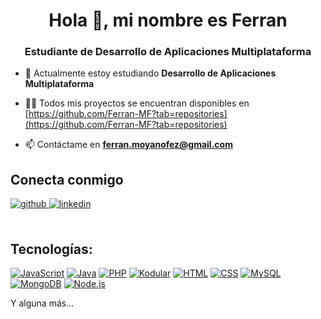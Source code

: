 <h1 align="center">Hola 👋, mi nombre es Ferran</h1>
<h3 align="center">Estudiante de Desarrollo de Aplicaciones Multiplataforma</h3>

- 🌱 Actualmente estoy estudiando **Desarrollo de Aplicaciones Multiplataforma**

- 👨‍💻 Todos mis proyectos se encuentran disponibles en [https://github.com/Ferran-MF?tab=repositories](https://github.com/Ferran-MF?tab=repositories)

- 📫 Contáctame en **ferran.moyanofez@gmail.com**


## Conecta conmigo
<div>
<a href="https://github.com/Ferran-MF" target="_blank">
<img src=https://img.shields.io/badge/github-%2324292e.svg?&style=for-the-badge&logo=github&logoColor=white alt=github style="margin-bottom: 5px;" />
</a>
<a href="https://www.linkedin.com/in/ferran-moyano-fernandez-607864208/" target="_blank">
<img src=https://img.shields.io/badge/linkedin-%231E77B5.svg?&style=for-the-badge&logo=linkedin&logoColor=white alt=linkedin style="margin-bottom: 5px;" />
</a>  
</div>  
<br/>  

## Tecnologías:
[![JavaScript](https://img.shields.io/badge/-JavaScript-yellow)](https://github.com/topics/javascript)
[![Java](https://img.shields.io/badge/-Java-red)](https://github.com/topics/java)
[![PHP](https://img.shields.io/badge/-PHP-blue)](https://github.com/topics/php)
[![Kodular](https://img.shields.io/badge/-Kodular-orange)](https://github.com/topics/kodular)
[![HTML](https://img.shields.io/badge/-HTML-orange)](https://github.com/topics/html)
[![CSS](https://img.shields.io/badge/-CSS-blue)](https://github.com/topics/css)
[![MySQL](https://img.shields.io/badge/-MySQL-blue)](https://github.com/topics/mysql)
[![MongoDB](https://img.shields.io/badge/-MongoDB-green)](https://github.com/topics/mongodb)
[![Node.js](https://img.shields.io/badge/-Node.js-green)](https://github.com/topics/nodejs)

Y alguna más...
